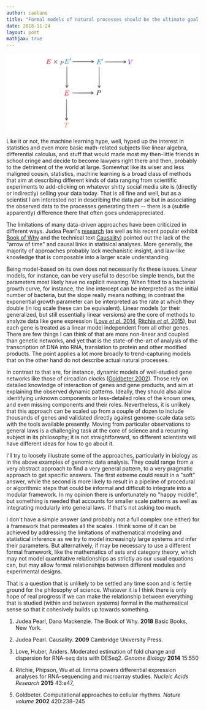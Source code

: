 ```yaml
---
author: caetano
title: "Formal models of natural processes should be the ultimate goal of quantitative descriptions in science"
date: 2018-11-24
layout: post
mathjax: true
---
```


<img src="/images/experiment_span.png" class="textwidth">

Like it or not, the machine learning hype, well, hyped up the interest in statistics and even more basic math-related subjects like linear algebra, differential calculus, and stuff that would made most my then-little friends in school cringe and decide to become lawyers right there and then, probably to the detriment of the world at large.
Somewhat like its wiser and less maligned cousin, statistics, machine learning is a broad class of methods that aim at describing different kinds of data ranging from scientific experiments to add-clicking on whatever shitty social media site is (directly or indirectly) selling your data today. That is all fine and well, but as a scientist I am interested not in describing the data _per se_ but in associating the observed data to the processes generating them -- there is a (subtle apparently) difference there that often goes underappreciated.

The limitations of many data-driven approaches have been criticized in different ways. Judea Pearl's [research](http://bayes.cs.ucla.edu/) (as well as his recent popular exhibit [Book of Why](http://bayes.cs.ucla.edu/WHY/) and the technical text [Causality](https://www.cambridge.org/us/academic/subjects/philosophy/philosophy-science/causality?format=HB&isbn=9780521895606)) pointed out the lack of the "arrow of time" and causal links in statisical analyses.
More generally, the majority of approaches probably lack mechanistic insight, and law-like knowledge that is composable into a larger scale understanding.

Being model-based on its own does not necessarily fix these issues.
Linear models, for instance, can be very useful to describe simple trends, but the parameters most likely have no explicit meaning. When fitted to a bacterial growth curve, for instance, the line intercept can be interpreted as the initial number of bacteria, but the slope really means nothing; in contrast the exponential growth parameter can be interpreted as the rate at which they double (in log scale these can be equivalent).
Linear models (or their generalized, but still essentially linear versions) are the core of methods to analyze data like gene expression ([Love _et al_. 2014](https://genomebiology.biomedcentral.com/articles/10.1186/s13059-014-0550-8), [Ritchie _et al_. 2015](https://academic.oup.com/nar/article/43/7/e47/2414268)), but each gene is treated as a linear model independent from all other genes.
There are few things I can think of that are more non-linear and coupled than genetic networks, and yet that is the state-of-the-art of analysis of the transcription of DNA into RNA, translation to protein and other modified products.
The point applies a lot more broadly to trend-capturing models that on the other hand do not describe actual natural processes.

In contrast to that are, for instance, dynamic models of well-studied gene networks like those of circadian clocks ([Goldbeter 2002](https://www.nature.com/articles/nature01259)). Those rely on detailed knowledge of interaction of genes and gene products, and aim at explaining the observed dynamic patterns. Ideally, they should also allow identifying unknown components or less-detailed roles of the known ones, and even missing components and their roles. Nevertheless, it is unlikely that this approach can be scaled up from a couple of dozen to include thousands of genes and validated directly against genome-scale data sets with the tools available presently.
Moving from particular observations to general laws is a challenging task at the core of science and a recurring subject in its philosophy; it is not straightforward, so different scientists will have different ideas for how to go about it.

I'll try to loosely illustrate some of the approaches, particularly in biology as in the above examples of genomic data analysis. They could range from a very abstract approach to find a very general pattern, to a very pragmatic approach to get specific answers. The first extreme could result in a "soft" answer, while the second is more likely to result in a pipeline of procedural or algorithmic steps that could be informal and difficult to integrate into a modular framework. In my opinion there is unfortunately no "happy middle", but something is needed that accounts for smaller scale patterns as well as integrating modularly into general laws. If that's not asking too much.

I don't have a simple answer (and probably not a full complex one either) for a framework that permeates all the scales. I think some of it can be achieved by addressing the limitations of mathematical modeling and statistical inference as we try to model increasingly large systems and infer their parameters. But alternatively, if may be necessary to use a different formal framework, like the mathematics of sets and category theory, which may not model quantitative relationships as strictly as our usual equations can, but may allow formal relationships between different modules and experimental designs.

That is a question that is unlikely to be settled any time soon and is fertile ground for the philosophy of science. Whatever it is I think there is only hope of real progress if we can make the relationship between everything that is studied (within and between systems) formal in the mathematical sense so that it cohesively builds up towards something.

1. Judea Pearl, Dana Mackenzie. The Book of Why. **2018** Basic Books, New York.

2. Judea Pearl. Causality. **2009** Cambridge University Press.

3. Love, Huber, Anders. Moderated estimation of fold change and dispersion for RNA-seq data with DESeq2. _Genome Biology_ **2014** 15:550

4. Ritchie, Phipson, Wu  _et al._ limma powers differential expression analyses for RNA-sequencing and microarray studies. _Nucleic Acids Research_ **2015** 43:e47,

5. Goldbeter. Computational approaches to cellular rhythms. _Nature volume_ **2002** 420:238–245

<!-- [//]: # (comment) -->
